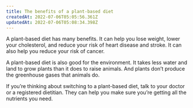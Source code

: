 ```yaml
---
title: The benefits of a plant-based diet
createdAt: 2022-07-06T05:05:56.361Z
updatedAt: 2022-07-06T05:08:34.398Z
---
```


A plant-based diet has many benefits. It can help you lose weight, lower your cholesterol, and reduce your risk of heart disease and stroke. It can also help you reduce your risk of cancer.

A plant-based diet is also good for the environment. It takes less water and land to grow plants than it does to raise animals. And plants don’t produce the greenhouse gases that animals do.

If you’re thinking about switching to a plant-based diet, talk to your doctor or a registered dietitian. They can help you make sure you’re getting all the nutrients you need.
